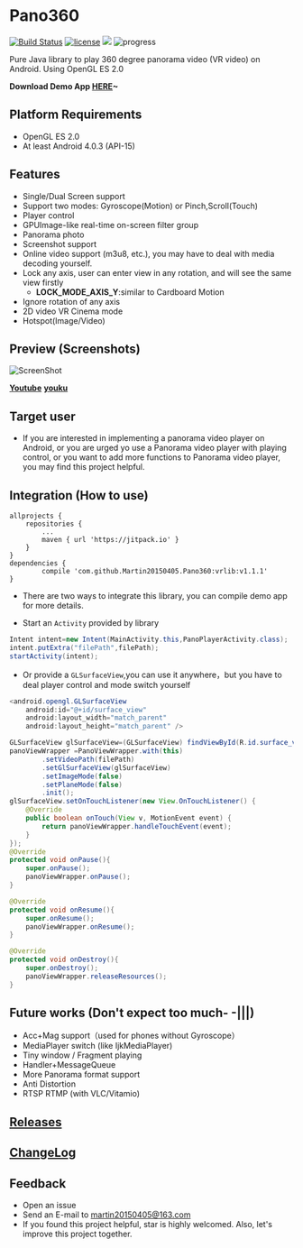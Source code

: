 # Pano360
[![Build Status](https://travis-ci.org/Martin20150405/Pano360.svg?branch=master)](https://travis-ci.org/Martin20150405/Pano360) [![license](https://img.shields.io/github/license/mashape/apistatus.svg)](LECENSE) [![](https://jitpack.io/v/Martin20150405/Pano360.svg)](https://jitpack.io/#Martin20150405/Pano360)  ![progress](http://progressed.io/bar/62?title=Progress)

Pure Java library to play 360 degree panorama video (VR video) on Android. Using OpenGL ES 2.0 

**Download Demo App [HERE](https://raw.githubusercontent.com/Martin20150405/Pano360/master/pano360demo/pano360demo-release.apk)~**

## Platform Requirements
* OpenGL ES 2.0 
* At least Android 4.0.3 (API-15) 

## Features
* Single/Dual Screen support
* Support two modes: Gyroscope(Motion) or Pinch,Scroll(Touch)
* Player control
* GPUImage-like real-time on-screen filter group
* Panorama photo
* Screenshot support
* Online video support (m3u8, etc.), you may have to deal with media decoding yourself.
* Lock any axis, user can enter view in any rotation, and will see the same view firstly
    * **LOCK_MODE_AXIS_Y**:similar to Cardboard Motion
* Ignore rotation of any axis
* 2D video VR Cinema mode
* Hotspot(Image/Video)

## Preview (Screenshots)
![ScreenShot](https://github.com/Martin20150405/Pano360/blob/master/screenshots/player_screen.png)

[**Youtube**](https://youtu.be/kTJfI_dRLUk)
[**youku**](http://v.youku.com/v_show/id_XMjY4ODI4OTM3Mg==?spm=a2h3j.8428770.3416059.1)


## Target user
* If you are interested in implementing a panorama video player on Android, or you are urged yo use a Panorama video player with playing control, or you want to add more functions to Panorama video player, you may find this project helpful.

## Integration (How to use)
	allprojects {
		repositories {
			...
			maven { url 'https://jitpack.io' }
		}
	}
	dependencies {
	        compile 'com.github.Martin20150405.Pano360:vrlib:v1.1.1'
	}
* There are two ways to integrate this library, you can compile demo app for more details.

* Start an `Activity` provided by library 
```java
Intent intent=new Intent(MainActivity.this,PanoPlayerActivity.class);
intent.putExtra("filePath",filePath);
startActivity(intent);
```

* Or provide a `GLSurfaceView`,you can use it anywhere，but you have to deal player control and mode switch yourself
```java
<android.opengl.GLSurfaceView
    android:id="@+id/surface_view"
    android:layout_width="match_parent"
    android:layout_height="match_parent" />
```
```java
GLSurfaceView glSurfaceView=(GLSurfaceView) findViewById(R.id.surface_view);
panoViewWrapper =PanoViewWrapper.with(this)
		.setVideoPath(filePath)
		.setGlSurfaceView(glSurfaceView)
		.setImageMode(false)
		.setPlaneMode(false)
		.init();
glSurfaceView.setOnTouchListener(new View.OnTouchListener() {
	@Override
	public boolean onTouch(View v, MotionEvent event) {
		return panoViewWrapper.handleTouchEvent(event);
	}
});
@Override
protected void onPause(){
	super.onPause();
	panoViewWrapper.onPause();
}

@Override
protected void onResume(){
	super.onResume();
	panoViewWrapper.onResume();
}

@Override
protected void onDestroy(){
	super.onDestroy();
	panoViewWrapper.releaseResources();
}
```

## Future works (Don't expect too much- -|||)
* Acc+Mag support（used for phones without Gyroscope）
* MediaPlayer switch (like IjkMediaPlayer)
* Tiny window / Fragment playing
* Handler+MessageQueue
* More Panorama format support
* Anti Distortion
* RTSP RTMP (with VLC/Vitamio)

## [Releases](https://github.com/Martin20150405/Pano360/releases)

## [ChangeLog](https://github.com/Martin20150405/Pano360/wiki/ChangeLog)

## Feedback

* Open an issue
* Send an E-mail to martin20150405@163.com
* If you found this project helpful, star is highly welcomed. Also, let's improve this project together.
